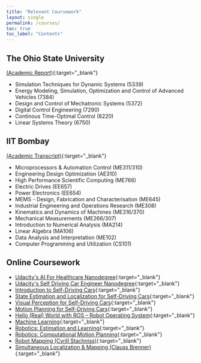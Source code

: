 ```yaml
---
title: "Relevant Coursework"
layout: single
permalink: /courses/
toc: true
toc_label: "Contents"
---
```

## The Ohio State University
[(Academic Report)][o1]{:target="_blank"}
- Simulation Techniques for Dynamic Systems (5339)
- Energy Modeling, Simulation, Optimization and Control of Advanced Vehicles (7384)
- Design and Control of Mechatronic Systems (5372)
- Digital Control Engineering (7290)
- Continous Time-Optimal Control (8220)
- Linear Systems Theory (6750)

## IIT Bombay
[(Academic Transcript)][i1]{:target="_blank"}
- Microprocessors & Automation Control (ME311/310)
- Engineering Design Optimization (AE310)
- High Performance Scientific Computing (ME766)
- Electric Drives (EE657)
- Power Electronics (EE654)
- MEMS - Design, Fabrication and Characterisation (ME645)
- Industrial Engineering and Operations Research (ME308)
- Kinematics and Dynamics of Machines (ME316/370)
- Mechanical Measurements (ME266/307)
- Introduction to Numerical Analysis (MA214)
- Linear Algebra (MA106)
- Data Analysis and Interpretation (ME102)
- Computer Programming and Utilization (CS101)

## Online Coursework
- [Udacity's AI For Healthcare Nanodegree][1]{:target="_blank"}
- [Udacity's Self Driving Car Engineer Nanodegree][2]{:target="_blank"}
- [Introduction to Self-Driving Cars][3]{:target="_blank"}
- [State Estimation and Localization for Self-Driving Cars][4]{:target="_blank"}
- [Visual Perception for Self-Driving Cars][5]{:target="_blank"}
- [Motion Planning for Self-Driving Cars][6]{:target="_blank"}
- [Hello (Real) World with ROS – Robot Operating System][7]{:target="_blank"}
- [Machine Learning][8]{:target="_blank"}
- [Robotics: Estimation and Learning][9]{:target="_blank"}
- [Robotics: Computational Motion Planning][10]{:target="_blank"}
- [Robot Mapping (Cyrill Stachniss)][11]{:target="_blank"}
- [Simultaneous Localization & Mapping (Clauss Brenner)][12]{:target="_blank"}


[o1]: /assets/docs/osu_advising.pdf
[i1]: /assets/docs/transcript.pdf
[1]: https://www.udacity.com/course/self-driving-car-engineer-nanodegree--nd0013
[2]: https://www.udacity.com/course/ai-for-healthcare-nanodegree--nd320
[3]: https://www.coursera.org/learn/intro-self-driving-cars
[4]: https://www.coursera.org/learn/state-estimation-localization-self-driving-cars
[5]: https://www.coursera.org/learn/visual-perception-self-driving-cars
[6]: https://www.coursera.org/learn/motion-planning-self-driving-cars
[7]: https://www.edx.org/course/hello-real-world-with-ros-robot-operating-system
[8]: https://www.coursera.org/learn/machine-learning
[9]: https://www.coursera.org/learn/robotics-learning
[10]: https://www.coursera.org/learn/robotics-motion-planning
[11]: http://ais.informatik.uni-freiburg.de/teaching/ws13/mapping/
[12]: https://www.youtube.com/playlist?list=PLpUPoM7Rgzi_7YWn14Va2FODh7LzADBSm
